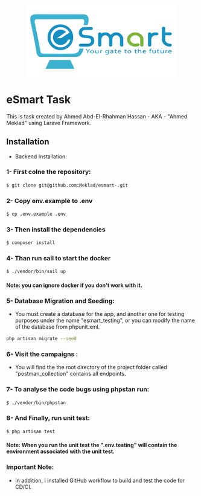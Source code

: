 <p align="center"><a href="https://esmart-me.com/" target="_blank"><img src="https://raw.githubusercontent.com/Meklad/esmart-/main/public/esmart-logo.png" width="400" alt="eSmart Logo"></a></p>

# eSmart Task 

This is task created by Ahmed Abd-El-Rhahman Hassan - AKA - "Ahmed Meklad" using Larave Framework.

## Installation

- Backend Installation:
### 1- First colne the repository:

```bash
$ git clone git@github.com:Meklad/esmart-.git
```

### 2- Copy env.example to .env
```bash
$ cp .env.example .env
```

### 3- Then install the dependencies
```bash
$ composer install
```

### 4- Than run sail to start the docker
```bash
$ ./vendor/bin/sail up
```
#### Note: you can ignore docker if you don't work with it.

### 5- Database Migration and Seeding:
- You must create a database for the app, and another one for testing purposes under the name "esmart_testing", or you can modify the name of the database from phpunit.xml.
```bash
php artisan migrate --seed
```

### 6- Visit the campaigns :
- You will find the the root directory of the project folder called "postman_collection" contains all endpoints.


### 7- To analyse the code bugs using phpstan run:
```bash
$ ./vendor/bin/phpstan
```

### 8- And Finally, run unit test:
```bash
$ php artisan test
```
#### Note: When you run the unit test the ".env.testing" will contain the environment associated with the unit test. 

### Important Note:
- In addition, I installed GitHub workflow to build and test the code for CD/CI.
